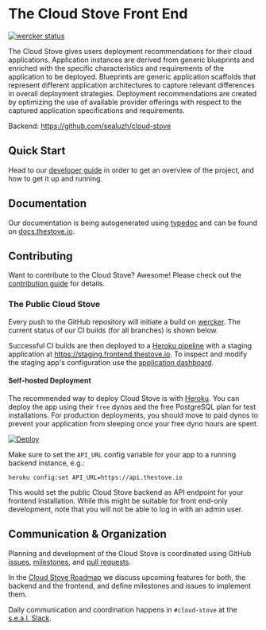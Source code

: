 # The Cloud Stove Front End

[![wercker status](https://app.wercker.com/status/b45c53af564143d46d25dc45aaa3dfe4/s/master "wercker status")](https://app.wercker.com/project/bykey/b45c53af564143d46d25dc45aaa3dfe4)

The Cloud Stove gives users deployment recommendations for their cloud
applications. Application instances are derived from generic blueprints and
enriched with the specific characteristics and requirements of the application
to be deployed. Blueprints are generic application scaffolds that represent
different application architectures to capture relevant differences in overall
deployment strategies. Deployment recommendations are created by optimizing the
use of available provider offerings with respect to the captured application
specifications and requirements.

Backend: <https://github.com/sealuzh/cloud-stove>

## Quick Start

Head to our [developer guide](./docs/developer_guide.md) in order to get an overview of the project, and how to get it up and running.

## Documentation

Our documentation is being autogenerated using [typedoc](https://github.com/TypeStrong/typedoc) and can be found on [docs.thestove.io](https://docs.thestove.io).

## Contributing

Want to contribute to the Cloud Stove? Awesome! Please check out the [contribution guide](./CONTRIBUTING.md) for details.

### The Public Cloud Stove

Every push to the GitHub repository will initiate a build on [wercker](https://app.wercker.com/#applications/573436394cb4918106077ad1). The current status of our CI builds (for all branches) is shown below.

Successful CI builds are then deployed to a [Heroku pipeline](https://dashboard.heroku.com/pipelines/53240f69-dd6a-4fd5-ad6e-a831d718dd42) with a staging application at <https://staging.frontend.thestove.io>. To inspect and modify the staging app's configuration use the [application dashboard](https://dashboard.heroku.com/apps/serene-garden-85460).


#### Self-hosted Deployment

The recommended way to deploy Cloud Stove is with [Heroku](https://heroku.com). You can deploy the app using their `free` dynos and the free PostgreSQL plan for test installations. For production deployments, you should move to paid dynos to prevent your application from sleeping once your free dyno hours are spent.

[![Deploy](https://www.herokucdn.com/deploy/button.svg)](https://heroku.com/deploy)

Make sure to set the `API_URL` config variable for your app to a running backend instance, e.g.:

    heroku config:set API_URL=https://api.thestove.io

This would set the public Cloud Stove backend as API endpoint for your frontend installation. While this might be suitable for front end-only development, note that you will not be able to log in with an admin user.


## Communication & Organization

Planning and development of the Cloud Stove is coordinated using GitHub [issues](https://github.com/sealuzh/cloud-stove-ui/issues), [milestones](https://github.com/sealuzh/cloud-stove-ui/milestones), and [pull requests](https://github.com/sealuzh/cloud-stove-ui/pulls). 

In the [Cloud Stove Roadmap](https://github.com/sealuzh/cloud-stove/wiki/Roadmap) we discuss upcoming features for both, the backend and the frontend, and define milestones and issues to implement them.

Daily communication and coordination happens in `#cloud-stove` at the [s.e.a.l. Slack](https://cloudguysseal.slack.com/).
